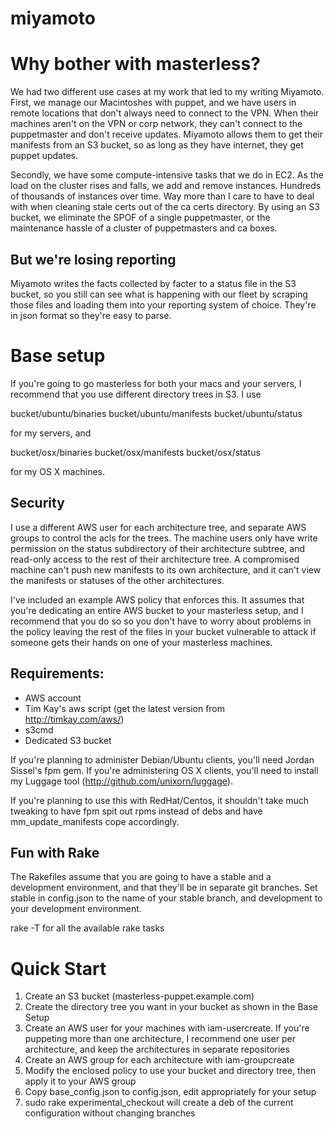 miyamoto
========

# Why bother with masterless?

We had two different use cases at my work that led to my writing
Miyamoto. First, we manage our Macintoshes with puppet, and we have
users in remote locations that don't always need to connect to the
VPN. When their machines aren't on the VPN or corp network, they
can't connect to the puppetmaster and don't receive updates. Miyamoto
allows them to get their manifests from an S3 bucket, so as long
as they have internet, they get puppet updates.

Secondly, we have some compute-intensive tasks that we do in EC2.
As the load on the cluster rises and falls, we add and remove
instances. Hundreds of thousands of instances over time. Way more
than I care to have to deal with when cleaning stale certs out of
the ca certs directory. By using an S3 bucket, we eliminate the
SPOF of a single puppetmaster, or the maintenance hassle of a cluster
of puppetmasters and ca boxes.

## But we're losing reporting

Miyamoto writes the facts collected by facter to a status file in
the S3 bucket, so you still can see what is happening with our fleet
by scraping those files and loading them into your reporting system
of choice. They're in json format so they're easy to parse.

# Base setup

If you're going to go masterless for both your macs and your servers,
I recommend that you use different directory trees in S3. I use

bucket/ubuntu/binaries
bucket/ubuntu/manifests
bucket/ubuntu/status

for my servers, and

bucket/osx/binaries
bucket/osx/manifests
bucket/osx/status

for my OS X machines.

## Security

I use a different AWS user for each architecture tree, and separate
AWS groups to control the acls for the trees. The machine users
only have write permission on the status subdirectory of their
architecture subtree, and read-only access to the rest of their
architecture tree. A compromised machine can't push new manifests
to its own architecture, and it can't view the manifests or statuses
of the other architectures.

I've included an example AWS policy that enforces this. It assumes
that you're dedicating an entire AWS bucket to your masterless
setup, and I recommend that you do so so you don't have to worry
about problems in the policy leaving the rest of the files in your
bucket vulnerable to attack if someone gets their hands on one of
your masterless machines.

## Requirements:

* AWS account
* Tim Kay's aws script (get the latest version from http://timkay.com/aws/)
* s3cmd
* Dedicated S3 bucket

If you're planning to administer Debian/Ubuntu clients, you'll need
Jordan Sissel's fpm gem. If you're administering OS X clients,
you'll need to install my Luggage tool (http://github.com/unixorn/luggage).

If you're planning to use this with RedHat/Centos, it shouldn't
take much tweaking to have fpm spit out rpms instead of debs and
have mm_update_manifests cope accordingly.

## Fun with Rake

The Rakefiles assume that you are going to have a stable and a development
environment, and that they'll be in separate git branches. Set stable in
config.json to the name of your stable branch, and development to your
development environment.

rake -T for all the available rake tasks

# Quick Start

1. Create an S3 bucket (masterless-puppet.example.com)
2. Create the directory tree you want in your bucket as shown in the Base Setup
3. Create an AWS user for your machines with iam-usercreate. If you're puppeting more than one architecture, I recommend one user per architecture, and keep the architectures in separate repositories
4. Create an AWS group for each architecture with iam-groupcreate
5. Modify the enclosed policy to use your bucket and directory tree, then apply it to your AWS group
6. Copy base_config.json to config.json, edit appropriately for your setup
7. sudo rake experimental_checkout will create a deb of the current configuration without changing branches
